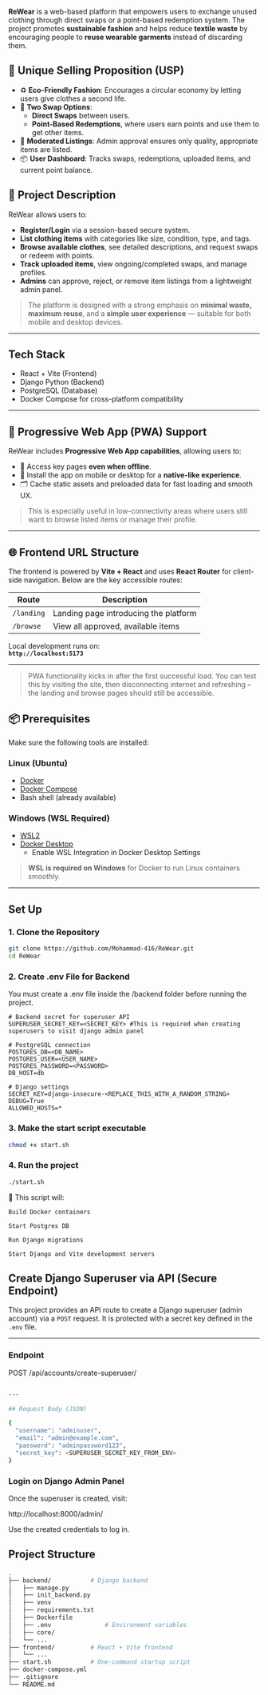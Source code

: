 
**ReWear** is a web-based platform that empowers users to exchange unused clothing through direct swaps or a point-based redemption system. The project promotes **sustainable fashion** and helps reduce **textile waste** by encouraging people to **reuse wearable garments** instead of discarding them.

## 🌟 Unique Selling Proposition (USP)

- ♻️ **Eco-Friendly Fashion**: Encourages a circular economy by letting users give clothes a second life.
- 🔁 **Two Swap Options**:
  - **Direct Swaps** between users.
  - **Point-Based Redemptions**, where users earn points and use them to get other items.
- 🔐 **Moderated Listings**: Admin approval ensures only quality, appropriate items are listed.
- 📦 **User Dashboard**: Tracks swaps, redemptions, uploaded items, and current point balance.

## 📖 Project Description

ReWear allows users to:

- **Register/Login** via a session-based secure system.
- **List clothing items** with categories like size, condition, type, and tags.
- **Browse available clothes**, see detailed descriptions, and request swaps or redeem with points.
- **Track uploaded items**, view ongoing/completed swaps, and manage profiles.
- **Admins** can approve, reject, or remove item listings from a lightweight admin panel.

> The platform is designed with a strong emphasis on **minimal waste, maximum reuse**, and a **simple user experience** — suitable for both mobile and desktop devices.

---

## Tech Stack
- React + Vite (Frontend)
- Django Python (Backend)
- PostgreSQL (Database)
- Docker Compose for cross-platform compatibility
---

## 📲 Progressive Web App (PWA) Support

ReWear includes **Progressive Web App capabilities**, allowing users to:

- 🔌 Access key pages **even when offline**.
- 📱 Install the app on mobile or desktop for a **native-like experience**.
- 🗂️ Cache static assets and preloaded data for fast loading and smooth UX.

> This is especially useful in low-connectivity areas where users still want to browse listed items or manage their profile.

---

## 🌐 Frontend URL Structure

The frontend is powered by **Vite + React** and uses **React Router** for client-side navigation. Below are the key accessible routes:

| Route              | Description                            |
|-------------------|----------------------------------------|
| `/landing`        | Landing page introducing the platform  |
| `/browse`         | View all approved, available items     |

Local development runs on:  
**`http://localhost:5173`**

---

> PWA functionality kicks in after the first successful load. You can test this by visiting the site, then disconnecting internet and refreshing – the landing and browse pages should still be accessible.



## 📦 Prerequisites

Make sure the following tools are installed:

### Linux (Ubuntu)
- [Docker](https://docs.docker.com/engine/install/)
- [Docker Compose](https://docs.docker.com/compose/install/)
- Bash shell (already available)

### Windows (WSL Required)
- [WSL2](https://learn.microsoft.com/en-us/windows/wsl/install)
- [Docker Desktop](https://www.docker.com/products/docker-desktop/)
  - Enable WSL Integration in Docker Desktop Settings

> **WSL is required on Windows** for Docker to run Linux containers smoothly.

---

## Set Up

### 1. Clone the Repository

```bash
git clone https://github.com/Mohammad-416/ReWear.git
cd ReWear
```

### 2. Create .env File for Backend

You must create a .env file inside the /backend folder before running the project.

```env
# Backend secret for superuser API
SUPERUSER_SECRET_KEY=<SECRET_KEY> #This is required when creating superusers to visit django admin panel

# PostgreSQL connection
POSTGRES_DB=<DB_NAME>
POSTGRES_USER=<USER_NAME>
POSTGRES_PASSWORD=<PASSWORD>
DB_HOST=db

# Django settings
SECRET_KEY=django-insecure-<REPLACE_THIS_WITH_A_RANDOM_STRING>
DEBUG=True
ALLOWED_HOSTS=*

```

### 3. Make the start script executable
```bash
chmod +x start.sh
```

### 4. Run the project
```bash
./start.sh
```

🐳 This script will:

    Build Docker containers

    Start Postgres DB

    Run Django migrations

    Start Django and Vite development servers

## Create Django Superuser via API (Secure Endpoint)

This project provides an API route to create a Django superuser (admin account) via a `POST` request. It is protected with a secret key defined in the `.env` file.

---

### Endpoint
POST /api/accounts/create-superuser/
```bash

---

## Request Body (JSON)

{
  "username": "adminuser",
  "email": "admin@example.com",
  "password": "adminpassword123",
  "secret_key": <SUPERUSER_SECRET_KEY_FROM_ENV>
}

```

### Login on Django Admin Panel

Once the superuser is created, visit:

http://localhost:8000/admin/

Use the created credentials to log in.


## Project Structure
```bash
.
├── backend/           # Django backend
│   ├── manage.py
│   ├── init_backend.py
│   ├── venv
│   ├── requirements.txt
│   ├── Dockerfile
│   ├── .env               # Environment variables
│   ├── core/
│   └── ...
├── frontend/          # React + Vite frontend
│   └── ...
├── start.sh           # One-command startup script
├── docker-compose.yml
├── .gitignore
└── README.md
```


